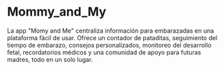 # Mommy_and_My
La app "Momy and Me" centraliza información para embarazadas en una plataforma fácil de usar. Ofrece un contador de pataditas, seguimiento del tiempo de embarazo, consejos personalizados, monitoreo del desarrollo fetal, recordatorios médicos y una comunidad de apoyo para futuras madres, todo en un solo lugar.
